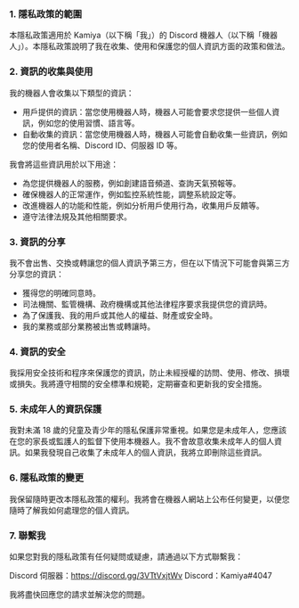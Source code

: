 ### 1. 隱私政策的範圍

本隱私政策適用於 Kamiya（以下稱「我」）的 Discord 機器人（以下稱「機器人」）。本隱私政策說明了我在收集、使用和保護您的個人資訊方面的政策和做法。

### 2. 資訊的收集與使用

我的機器人會收集以下類型的資訊：

- 用戶提供的資訊：當您使用機器人時，機器人可能會要求您提供一些個人資訊，例如您的使用習慣、語言等。
- 自動收集的資訊：當您使用機器人時，機器人可能會自動收集一些資訊，例如您的使用者名稱、Discord ID、伺服器 ID 等。

我會將這些資訊用於以下用途：

- 為您提供機器人的服務，例如創建語音頻道、查詢天氣預報等。
- 確保機器人的正常運作，例如監控系統性能，調整系統設定等。
- 改進機器人的功能和性能，例如分析用戶使用行為，收集用戶反饋等。
- 遵守法律法規及其他相關要求。

### 3. 資訊的分享

我不會出售、交換或轉讓您的個人資訊予第三方，但在以下情況下可能會與第三方分享您的資訊：

- 獲得您的明確同意時。
- 司法機關、監管機構、政府機構或其他法律程序要求我提供您的資訊時。
- 為了保護我、我的用戶或其他人的權益、財產或安全時。
- 我的業務或部分業務被出售或轉讓時。

### 4. 資訊的安全

我採用安全技術和程序來保護您的資訊，防止未經授權的訪問、使用、修改、損壞或損失。我將遵守相關的安全標準和規範，定期審查和更新我的安全措施。

### 5. 未成年人的資訊保護

我對未滿 18 歲的兒童及青少年的隱私保護非常重視。如果您是未成年人，您應該在您的家長或監護人的監督下使用本機器人。我不會故意收集未成年人的個人資訊。如果我發現自己收集了未成年人的個人資訊，我將立即刪除這些資訊。

### 6. 隱私政策的變更

我保留隨時更改本隱私政策的權利。我將會在機器人網站上公布任何變更，以便您隨時了解我如何處理您的個人資訊。

### 7. 聯繫我

如果您對我的隱私政策有任何疑問或疑慮，請通過以下方式聯繫我：

Discord 伺服器：https://discord.gg/3VTtVxjtWv
Discord：Kamiya#4047

我將盡快回應您的請求並解決您的問題。
